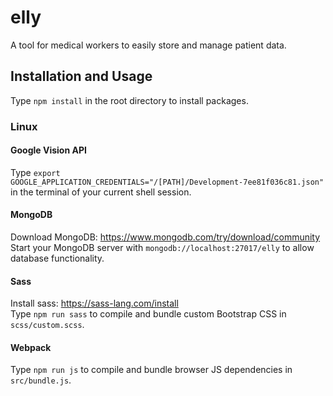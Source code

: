 # elly
A tool for medical workers to easily store and manage patient data.

## Installation and Usage
Type <code>npm install</code> in the root directory to install packages.
### Linux
#### Google Vision API
Type <code>export GOOGLE_APPLICATION_CREDENTIALS="/[PATH]/Development-7ee81f036c81.json"</code> in the terminal of your current shell session.

#### MongoDB
Download MongoDB: https://www.mongodb.com/try/download/community
<br>
Start your MongoDB server with <code>mongodb://localhost:27017/elly</code> to allow database functionality.

#### Sass
Install sass: https://sass-lang.com/install
<br>
Type <code>npm run sass</code> to compile and bundle custom Bootstrap CSS in <code>scss/custom.scss</code>.

#### Webpack
Type <code>npm run js</code> to compile and bundle browser JS dependencies in <code>src/bundle.js</code>.